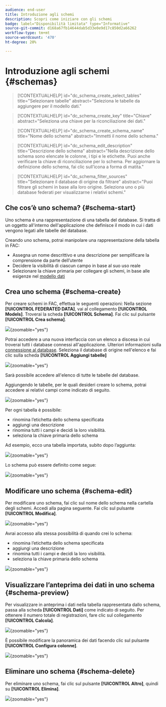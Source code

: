```yaml
---
audience: end-user
title: Introduzione agli schemi
description: Scopri come iniziare con gli schemi
badge: label="Disponibilità limitata" type="Informative"
source-git-commit: d168a67fb14644dab5d33e0e9d17c850d2a66262
workflow-type: tm+mt
source-wordcount: '470'
ht-degree: 20%

---
```


# Introduzione agli schemi {#schemas}


>[!CONTEXTUALHELP]
>id="dc_schema_create_select_tables"
>title="Selezionare tabelle"
>abstract="Seleziona le tabelle da aggiungere per il modello dati."

>[!CONTEXTUALHELP]
>id="dc_schema_create_key"
>title="Chiave"
>abstract="Seleziona una chiave per la riconciliazione dei dati."

>[!CONTEXTUALHELP]
>id="dc_schema_create_schema_name"
>title="Nome dello schema"
>abstract="Immetti il nome dello schema."


>[!CONTEXTUALHELP]
>id="dc_schema_edit_description"
>title="Descrizione dello schema"
>abstract="Nella descrizione dello schema sono elencate le colonne, i tipi e le etichette. Puoi anche verificare la chiave di riconciliazione per lo schema. Per aggiornare la definizione dello schema, fai clic sull’icona a forma di matita."

>[!CONTEXTUALHELP]
>id="dc_schema_filter_sources"
>title="Selezionare il database di origine da filtrare"
>abstract="Puoi filtrare gli schemi in base alla loro origine. Seleziona uno o più database federati per visualizzarne i relativi schemi."


## Che cos’è uno schema? {#schema-start}

Uno schema è una rappresentazione di una tabella del database. Si tratta di un oggetto all&#39;interno dell&#39;applicazione che definisce il modo in cui i dati vengono legati alle tabelle del database.

Creando uno schema, potrai manipolare una rappresentazione della tabella in FAC:

- Assegna un nome descrittivo e una descrizione per semplificare la comprensione da parte dell’utente
- Decidere la visibilità di ciascun campo in base al suo uso reale
- Selezionare la chiave primaria per collegare gli schemi, in base alle esigenze nel [modello dati](../data-management/gs-models.md#data-model-start)

## Crea uno schema {#schema-create}

Per creare schemi in FAC, effettua le seguenti operazioni:
Nella sezione **[!UICONTROL FEDERATED DATA]**, vai al collegamento **[!UICONTROL Models]**. Troverai la scheda **[!UICONTROL Schema]**.
Fai clic sul pulsante **[!UICONTROL Crea schema]**.

![](assets/schema_create.png){zoomable="yes"}

Potrai accedere a una nuova interfaccia con un elenco a discesa in cui troverai
tutti i database connessi all&#39;applicazione. Ulteriori informazioni sulla [connessione al database](../connections/connections.md#connections-fdb).
Seleziona il database di origine nell&#39;elenco e fai clic sulla scheda **[!UICONTROL Aggiungi tabelle]**

![](assets/schema_tables.png){zoomable="yes"}

Sarà possibile accedere all&#39;elenco di tutte le tabelle del database.

Aggiungendo le tabelle, per le quali desideri creare lo schema, potrai accedere ai relativi campi come indicato di seguito.

![](assets/schema_fields.png){zoomable="yes"}

Per ogni tabella è possibile:

- rinomina l’etichetta dello schema specificata
- aggiungi una descrizione
- rinomina tutti i campi e decidi la loro visibilità.
- seleziona la chiave primaria dello schema

Ad esempio, ecco una tabella importata, subito dopo l’aggiunta:

![](assets/schema_lumaorder.png){zoomable="yes"}

Lo schema può essere definito come segue:

![](assets/schema_lumaorders.png){zoomable="yes"}

## Modificare uno schema {#schema-edit}

Per modificare uno schema, fai clic sul nome dello schema nella cartella degli schemi. Accedi alla pagina seguente.
Fai clic sul pulsante **[!UICONTROL Modifica]**.

![](assets/schema_edit.png){zoomable="yes"}

Avrai accesso alla stessa possibilità di quando crei lo schema:

- rinomina l’etichetta dello schema specificata
- aggiungi una descrizione
- rinomina tutti i campi e decidi la loro visibilità.
- seleziona la chiave primaria dello schema

![](assets/schema_edit_orders.png){zoomable="yes"}

## Visualizzare l’anteprima dei dati in uno schema {#schema-preview}

Per visualizzare in anteprima i dati nella tabella rappresentata dallo schema, passa alla scheda **[!UICONTROL Dati]** come indicato di seguito.
Per ottenere il numero totale di registrazioni, fare clic sul collegamento **[!UICONTROL Calcola]**.

![](assets/schema_data.png){zoomable="yes"}

È possibile modificare la panoramica dei dati facendo clic sul pulsante **[!UICONTROL Configura colonne]**.

![](assets/schema_columns.png){zoomable="yes"}

## Eliminare uno schema {#schema-delete}

Per eliminare uno schema, fai clic sul pulsante **[!UICONTROL Altro]**, quindi su **[!UICONTROL Elimina]**.

![](assets/schema_delete.png){zoomable="yes"}
